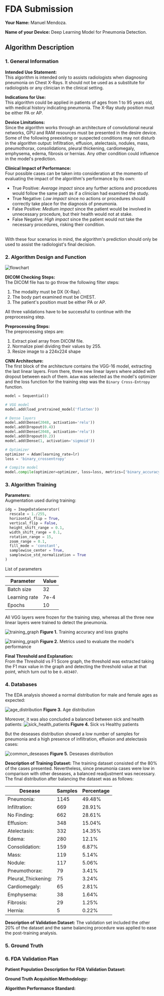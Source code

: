 # FDA  Submission

**Your Name:** Manuel Mendoza.

**Name of your Device:** Deep Learning Model for Pneumonia Detection.

## Algorithm Description

### 1. General Information

**Intended Use Statement:**
<br>This algorithm is intended only to assists radiologists when diagnosing pneumonia on Chest X-Rays. It should not be used as a substitute for radiologists or any clinician in the clinical setting.

**Indications for Use:**
<br>This algorithm could be applied in patients of ages from 1 to 95 years old, with medical history indicating pneumonia. The X-Ray study position must be either PA or AP.

**Device Limitations:**
<br>Since the algorithm works through an architecture of convolutional neural networks, GPU and RAM resources must be presented in the desire device.
Some of the following preexisting or suspected conditions may not disturb in the algorithm output: Infiltration, effusion, atelectasis, nodules, mass, pneumothorax, consolidations, pleural thickening, cardiomegaly, emphysema, edema, fibrosis or hernias. Any other condition could influence in the model's prediction.

**Clinical Impact of Performance:**
<br>Four possible cases can be taken into consideration at the momento of evaluating the impact of the algorithm's performance by its own:
- True Positive: *Average impact* since any further actions and procedures would follow the same path as if a clinician had examined the study.
- True Negative: *Low impact* since no actions or procedures should correctly take place for the diagnosis of pneumonia.
- False Positive: *Medium impact* since the patient would be involved in unnecessary procedure, but their health would not at stake.
- False Negative: *High impact* since the patient would not take the necessary procedures, risking their condition.

<br>With these four scenarios in mind, the algorithm's prediction should only be used to assist the radiologist's final decision.

### 2. Algorithm Design and Function

![flowchart](images/flowchart.png)

**DICOM Checking Steps:**
<br>The DICOM file has to go throw the following filter steps:
1. The modality must be DX (X-Ray).
2. The body part examined must be CHEST.
3. The patient's position must be either PA or AP.

All three validations have to be successful to continue with the preprocessing step.

**Preprocessing Steps:**
<br>The preprocessing steps are:
1. Extract pixel array from DICOM file.
2. Normalize pixel dividing their values by 255.
3. Resize image to a 224x224 shape

**CNN Architecture:**
<br>The first block of the architecture contains the VGG-16 model, extracting the last linear layers. From there, three new linear layers where added with dropout between each of them. `Adam` was selected as the model's optimizer and the loss function for the training step was the `Binary Cross-Entropy` function.

```python
model = Sequential()

# VGG model
model.add(load_pretrained_model('flatten'))

# Dense layers
model.add(Dense(2048, activation='relu'))
model.add(Dropout(0.4))
model.add(Dense(2048, activation='relu'))
model.add(Dropout(0.2))
model.add(Dense(1, activation='sigmoid'))

# Optimizer
optimizer = Adam(learning_rate=lr)
loss = 'binary_crossentropy'

# Compite model
model.compile(optimizer=optimizer, loss=loss, metrics=['binary_accuracy'])
```

### 3. Algorithm Training

**Parameters:**
<br>Augmentation used during training:

```python
idg = ImageDataGenerator(
  rescale = 1./255,
  horizontal_flip = True,
  vertical_flip = False,
  height_shift_range = 0.1,
  width_shift_range = 0.1,
  rotation_range = 15,
  zoom_range = 0.1,
  fill_mode = 'constant',
  samplewise_center = True,
  samplewise_std_normalization = True
)
```

List of parameters

| Parameter     | Value     |
|---------------|-----------|
| Batch size    | 32        |
| Learning rate | 7e-4      |
| Epochs        | 10        |

All VGG layers were frozen for the training step, whereas all the three new linear layers were trained to detect the pneumonia.

![training_graph](images/training.png)
**Figure 1.** Training accuracy and loss graphs

![training_graph](images/metrics.png)
**Figure 2.** Metrics used to evaluate the model's performance

**Final Threshold and Explanation:**
<br>From the Threshold vs F1 Score graph, the threshold was extracted taking the F1 max value in the graph and detecting the threshold value at that point, which turn out to be `0.403407`.

### 4. Databases
The EDA analysis showed a normal distribution for male and female ages as expected:

![age_distribution](images/age_distribution.png)
**Figure 3.** Age distribution

Moreover, it was also concluded a balanced between sick and health patients:
![sick_health_patients](images/sick_health_patients.png)
**Figure 4.** Sick vs Healthy patients

But the deseases distribution showed a low number of samples for pneumonia and a high presence of infiltration, effusion and atelectasis cases:

![common_deseases](images/common_deseases.png)
**Figure 5.** Deseases distribution

**Description of Training Dataset:**
The training dataset consisted of the 80% of the cases presented. Nevertheless, since pneumonia cases were low in comparison with other deseases, a balanced readjustment was necessary.
<br>The final distribution after balancing the dataset was as follows:

|Desease              | Samples  | Percentage  |
|---------------------|----------|-------------|
|Pneumonia:           | 1145     | 49.48%      |
|Infiltration:        | 669      | 28.91%      |
|No Finding:          | 662      | 28.61%      |
|Effusion:            | 348      | 15.04%      |
|Atelectasis:         | 332      | 14.35%      |
|Edema:               | 280      | 12.1%       |
|Consolidation:       | 159      | 6.87%       |
|Mass:                | 119      | 5.14%       |
|Nodule:              | 117      | 5.06%       |
|Pneumothorax:        | 79       | 3.41%       |
|Pleural_Thickening:  | 75       | 3.24%       |
|Cardiomegaly:        | 65       | 2.81%       |
|Emphysema:           | 38       | 1.64%       |
|Fibrosis:            | 29       | 1.25%       |
|Hernia:              | 5        | 0.22%       |

**Description of Validation Dataset:**
The validation set included the other 20% of the dataset and the same balancing procedure was applied to ease the post-training analysis.

### 5. Ground Truth



### 6. FDA Validation Plan

**Patient Population Description for FDA Validation Dataset:**

**Ground Truth Acquisition Methodology:**

**Algorithm Performance Standard:**
